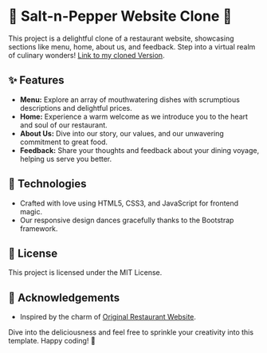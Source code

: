 
# 🍔 Salt-n-Pepper Website Clone 🍕

This project is a delightful clone of a restaurant website, showcasing sections like menu, home, about us, and feedback. Step into a virtual realm of culinary wonders!
[Link to my cloned Version](https://abdullahshafiq-20.github.io/Salt-n-Pepper_clone/).

## ✨ Features

- **Menu:** Explore an array of mouthwatering dishes with scrumptious descriptions and delightful prices.
- **Home:** Experience a warm welcome as we introduce you to the heart and soul of our restaurant.
- **About Us:** Dive into our story, our values, and our unwavering commitment to great food.
- **Feedback:** Share your thoughts and feedback about your dining voyage, helping us serve you better.

## 🚀 Technologies

- Crafted with love using HTML5, CSS3, and JavaScript for frontend magic.
- Our responsive design dances gracefully thanks to the Bootstrap framework.

## 📝 License

This project is licensed under the MIT License.

## 🙌 Acknowledgements

- Inspired by the charm of [Original Restaurant Website](https://www.saltnpepper.com.pk/).

Dive into the deliciousness and feel free to sprinkle your creativity into this template. Happy coding! 🎉
